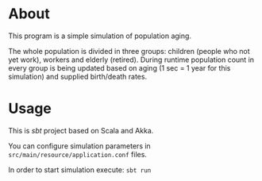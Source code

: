 # About

This program is a simple simulation of population aging. 

The whole population is divided in three groups: children (people who not yet work), workers and elderly (retired).
During runtime population count in every group is being updated based on aging (1 sec = 1 year for this simulation) 
and supplied birth/death rates.

# Usage

This is *sbt* project based on Scala and Akka. 

You can configure simulation parameters in `src/main/resource/application.conf` files.

In order to start simulation execute: `sbt run`
